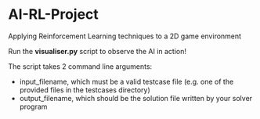 # AI-RL-Project
Applying Reinforcement Learning techniques to a 2D game environment

Run the **visualiser.py** script to observe the AI in action!

The script takes 2 command line arguments:
- input_filename, which must be a valid testcase file (e.g. one of the provided files in the testcases directory)
- output_filename, which should be the solution file written by your solver program
